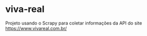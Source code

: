 # viva-real
Projeto usando o Scrapy para coletar informações da API do site https://www.vivareal.com.br/
